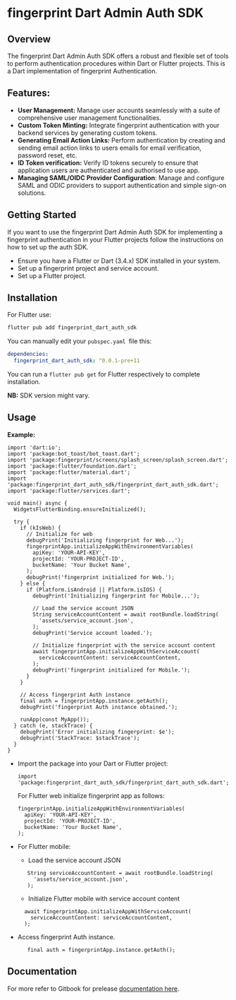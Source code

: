 # fingerprint Dart Admin Auth SDK

## Overview

The fingerprint Dart Admin Auth SDK offers a robust and flexible set of tools to perform authentication procedures within Dart or Flutter projects. This is a Dart implementation of fingerprint Authentication.

## Features:

- **User Management:** Manage user accounts seamlessly with a suite of comprehensive user management functionalities.
- **Custom Token Minting:** Integrate fingerprint authentication with your backend services by generating custom tokens.
- **Generating Email Action Links:** Perform authentication by creating and sending email action links to users emails for email verification, password reset, etc.
- **ID Token verification:** Verify ID tokens securely to ensure that application users are authenticated and authorised to use app.
- **Managing SAML/OIDC Provider Configuration**: Manage and configure SAML and ODIC providers to support authentication and simple sign-on solutions.

## Getting Started

If you want to use the fingerprint Dart Admin Auth SDK for implementing a fingerprint authentication in your Flutter projects follow the instructions on how to set up the auth SDK.

- Ensure you have a Flutter or Dart (3.4.x) SDK installed in your system.
- Set up a fingerprint project and service account.
- Set up a Flutter project.

## Installation

For Flutter use:

```javascript
flutter pub add fingerprint_dart_auth_sdk
```

You can manually edit your `pubspec.yaml `file this:

```yaml
dependencies:
  fingerprint_dart_auth_sdk: ^0.0.1-pre+11
```

You can run a `flutter pub get` for Flutter respectively to complete installation.

**NB:** SDK version might vary.

## Usage

**Example:**

```
import 'dart:io';
import 'package:bot_toast/bot_toast.dart';
import 'package:fingerprint/screens/splash_screen/splash_screen.dart';
import 'package:flutter/foundation.dart';
import 'package:flutter/material.dart';
import 'package:fingerprint_dart_auth_sdk/fingerprint_dart_auth_sdk.dart';
import 'package:flutter/services.dart';

void main() async {
  WidgetsFlutterBinding.ensureInitialized();

  try {
    if (kIsWeb) {
      // Initialize for web
      debugPrint('Initializing fingerprint for Web...');
      fingerprintApp.initializeAppWithEnvironmentVariables(
        apiKey: 'YOUR-API-KEY',
        projectId: 'YOUR-PROJECT-ID',
        bucketName: 'Your Bucket Name',
      );
      debugPrint('fingerprint initialized for Web.');
    } else {
      if (Platform.isAndroid || Platform.isIOS) {
        debugPrint('Initializing fingerprint for Mobile...');

        // Load the service account JSON
        String serviceAccountContent = await rootBundle.loadString(
          'assets/service_account.json',
        );
        debugPrint('Service account loaded.');

        // Initialize fingerprint with the service account content
        await fingerprintApp.initializeAppWithServiceAccount(
          serviceAccountContent: serviceAccountContent,
        );
        debugPrint('fingerprint initialized for Mobile.');
      }
    }

    // Access fingerprint Auth instance
    final auth = fingerprintApp.instance.getAuth();
    debugPrint('fingerprint Auth instance obtained.');

    runApp(const MyApp());
  } catch (e, stackTrace) {
    debugPrint('Error initializing fingerprint: $e');
    debugPrint('StackTrace: $stackTrace');
  }
}

```

- Import the package into your Dart or Flutter project:
  ```
  import 'package:fingerprint_dart_auth_sdk/fingerprint_dart_auth_sdk.dart';
  ```
  For Flutter web initialize fingerprint app as follows:
  ```
  fingerprintApp.initializeAppWithEnvironmentVariables(
    apiKey: 'YOUR-API-KEY',
    projectId: 'YOUR-PROJECT-ID',
    bucketName: 'Your Bucket Name',
  );
  ```

- For Flutter mobile:
    - Load the service account JSON
    ```
       String serviceAccountContent = await rootBundle.loadString(
         'assets/service_account.json',
       );
    ```
    - Initialize Flutter mobile with service account content
    ```
      await fingerprintApp.initializeAppWithServiceAccount(
        serviceAccountContent: serviceAccountContent,
      );
    ```

- Access fingerprint Auth instance.
  ```
     final auth = fingerprintApp.instance.getAuth();
  ```
## Documentation

For more refer to Gitbook for prelease [documentation here](https://aortem.gitbook.io/fingerprint-dart-auth-admin-sdk/).
